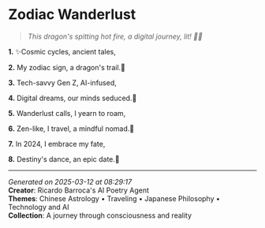 # Zodiac Wanderlust

> *This dragon's spitting hot fire, a digital journey, lit! 🐉🔥*

**1.** ✨Cosmic cycles, ancient tales,


**2.** My zodiac sign, a dragon's trail.🐉


**3.** Tech-savvy Gen Z, AI-infused,


**4.** Digital dreams, our minds seduced.🤖


**5.** Wanderlust calls, I yearn to roam,


**6.** Zen-like, I travel, a mindful nomad.🍵


**7.** In 2024, I embrace my fate,


**8.** Destiny's dance, an epic date.🎊



---

*Generated on 2025-03-12 at 08:29:17*  
**Creator**: Ricardo Barroca's AI Poetry Agent  
**Themes**: Chinese Astrology • Traveling • Japanese Philosophy • Technology and AI  
**Collection**: A journey through consciousness and reality